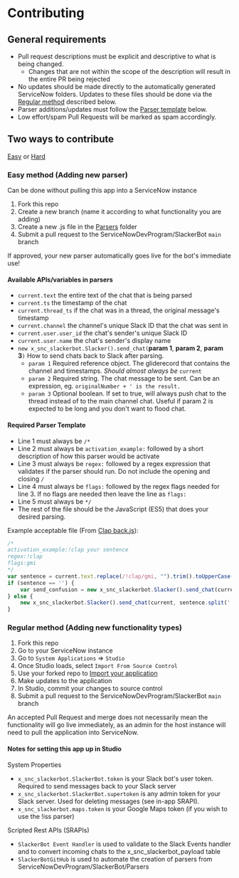 # Contributing

## General requirements

- Pull request descriptions must be explicit and descriptive to what is being changed.
  - Changes that are not within the scope of the description will result in the entire PR being rejected
- No updates should be made directly to the automatically generated ServiceNow folders. Updates to these files should be done via the [Regular method](#regular-method-adding-new-functionality-types) described below.
- Parser additions/updates must follow the [Parser template](#required-parser-template) below.
- Low effort/spam Pull Requests will be marked as spam accordingly.

## Two ways to contribute

[Easy](#easy-method-adding-new-parser) or [Hard](#regular-method-adding-new-functionality-types)

### Easy method (Adding new parser)

Can be done without pulling this app into a ServiceNow instance

1. Fork this repo
2. Create a new branch (name it according to what functionality you are adding)
3. Create a new .js file in the [Parsers](Parsers) folder
4. Submit a pull request to the ServiceNowDevProgram/SlackerBot `main` branch

If approved, your new parser automatically goes live for the bot's immediate use!

#### Available APIs/variables in parsers

- `current.text` the entire text of the chat that is being parsed
- `current.ts` the timestamp of the chat
- `current.thread_ts` if the chat was in a thread, the original message's timestamp
- `current.channel` the channel's unique Slack ID that the chat was sent in
- `current.user.user_id` the chat's sender's unique Slack ID
- `current.user.name` the chat's sender's display name
- `new x_snc_slackerbot.Slacker().send_chat(`**param 1**, **param 2**, **param 3**`)` How to send chats back to Slack after parsing.
  - `param 1` Required reference object. The gliderecord that contains the channel and timestamps. *Should almost always be* `current`
  - `param 2` Required string. The chat message to be sent. Can be an expression, eg. `originalNumber + ' is the result.`
  - `param 3` Optional boolean. If set to true, will always push chat to the thread instead of to the main channel chat. Useful if param 2 is expected to be long and you don't want to flood chat.

#### Required Parser Template

- Line 1 must always be `/*`
- Line 2 must always be `activation_example:` followed by a short description of how this parser would be activate
- Line 3 must always be `regex:` followed by a regex expression that validates if the parser should run. Do not include the opening and closing `/`
- Line 4 must always be `flags:` followed by the regex flags needed for line 3. If no flags are needed then leave the line as `flags:`
- Line 5 must always be `*/`
- The rest of the file should be the JavaScript (ES5) that does your desired parsing.

Example acceptable file (From [Clap back.js](Parsers/Clap%20back.js)):

```js
/*
activation_example:!clap your sentence
regex:!clap
flags:gmi
*/
var sentence = current.text.replace(/!clap/gmi, "").trim().toUpperCase();
if (sentence == '') {
	var send_confusion = new x_snc_slackerbot.Slacker().send_chat(current.channel, ':upside_down_face: gimme something to clap!', false, '', current.thread_ts);
} else {
	new x_snc_slackerbot.Slacker().send_chat(current, sentence.split(' ').join(' :clap: '), current.thread_ts);
}
```

### Regular method (Adding new functionality types)

1. Fork this repo
2. Go to your ServiceNow instance
3. Go to `System Applications` => `Studio`
4. Once Studio loads, select `Import From Source Control`
5. Use your forked repo to [Import your application](https://developer.servicenow.com/dev.do#!/learn/learning-plans/quebec/new_to_servicenow/app_store_learnv2_devenvironment_quebec_importing_an_application_from_source_control)
5. Make updates to the application
6. In Studio, commit your changes to source control
7. Submit a pull request to the ServiceNowDevProgram/SlackerBot `main` branch

An accepted Pull Request and merge does not necessarily mean the functionality will go live immediately, as an admin for the host instance will need to pull the application into ServiceNow.

#### Notes for setting this app up in Studio

System Properties

- `x_snc_slackerbot.SlackerBot.token` is your Slack bot's user token. Required to send messages back to your Slack server
- `x_snc_slackerbot.SlackerBot.supertoken` is any admin token for your Slack server. Used for deleting messages (see in-app SRAPI).
- `x_snc_slackerbot.maps.token` is your Google Maps token (if you wish to use the !iss parser)

Scripted Rest APIs (SRAPIs)

- `SlackerBot Event Handler` is used to validate to the Slack Events handler and to convert incoming chats to the x_snc_slackerbot_payload table
- `SlackerBotGitHub` is used to automate the creation of parsers from ServiceNowDevProgram/SlackerBot/Parsers
